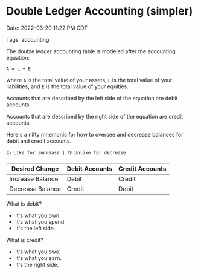 # Double Ledger Accounting (simpler)

Date: 2022-03-20 11:22 PM CDT

Tags: accounting

The double ledger accounting table is modeled after the accounting equation:

`A = L + E`

  where `A` is the total value of your assets,
        `L` is the total value of your liabilities, and
        `E` is the total value of your equities.

Accounts that are described by the left side of the equation are debit accounts.

Accounts that are described by the right side of the equation are credit accounts.

Here's a nifty mnemonic for how to oversee and decrease balances for debit and credit accounts.

`👍 Like for increase | 👎 Unlike for decrease`

Desired Change   | Debit Accounts | Credit Accounts
---              | ---   | ---
Increase Balance | Debit | Credit
Decrease Balance | Credit | Debit

What is debit? 
- It's what you own.
- It's what you spend.
- It's the left side.

What is credit?
- It's what you owe.
- It's what you earn.
- It's the right side.

